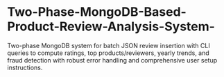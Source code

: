 # Two-Phase-MongoDB-Based-Product-Review-Analysis-System-
Two-phase MongoDB system for batch JSON review insertion with CLI queries to compute ratings, top products/reviewers, yearly trends, and fraud detection with robust error handling and comprehensive user setup instructions.
